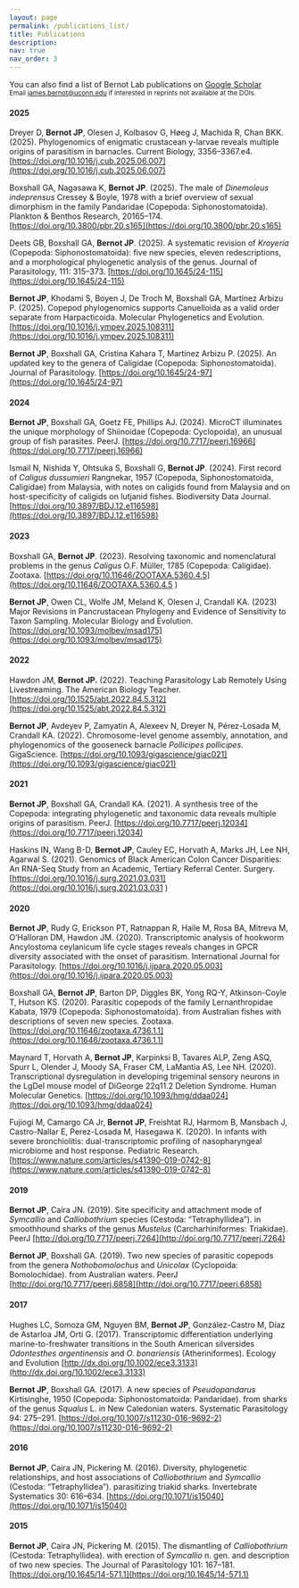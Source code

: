 ```yaml
---
layout: page
permalink: /publications_list/
title: Publications
description:
nav: true
nav_order: 3
---
```


You can also find a list of Bernot Lab publications on [Google Scholar](https://scholar.google.com/citations?user=9sa6KNwAAAAJ&hl=en&oi=ao)<br>
<sup>Email james.bernot@uconn.edu if interested in reprints not available at the DOIs.</sup>

#### 2025

Dreyer D, <b>Bernot JP</b>, Olesen J, Kolbasov G, Høeg J, Machida R, Chan BKK. (2025). Phylogenomics of enigmatic crustacean y-larvae reveals multiple origins of parasitism in barnacles. Current Biology, 3356–3367.e4. [https://doi.org/10.1016/j.cub.2025.06.007](https://doi.org/10.1016/j.cub.2025.06.007)

Boxshall GA, Nagasawa K, <b>Bernot JP</b>. (2025). The male of <i>Dinemoleus indeprensus</i> Cressey & Boyle, 1978 with a brief overview of sexual dimorphism in the family Pandaridae (Copepoda: Siphonostomatoida). Plankton & Benthos Research, 20165–174. [https://doi.org/10.3800/pbr.20.s165](https://doi.org/10.3800/pbr.20.s165)

Deets GB, Boxshall GA, <b>Bernot JP</b>. (2025). A systematic revision of <i>Kroyeria</i> (Copepoda: Siphonostomatoida): five new species, eleven redescriptions, and a morphological phylogenetic analysis of the genus. Journal of Parasitology, 111: 315–373. [https://doi.org/10.1645/24-115](https://doi.org/10.1645/24-115)

<b>Bernot JP</b>, Khodami S, Boyen J, De Troch M, Boxshall GA, Martínez Arbizu P. (2025). Copepod phylogenomics supports Canuelloida as a valid order separate from Harpacticoida. Molecular Phylogenetics and Evolution. [https://doi.org/10.1016/j.ympev.2025.108311](https://doi.org/10.1016/j.ympev.2025.108311)

<b>Bernot JP</b>, Boxshall GA, Cristina Kahara T, Martínez Arbizu P. (2025). An updated key to the genera of Caligidae (Copepoda: Siphonostomatoida). Journal of Parasitology. [https://doi.org/10.1645/24-97](https://doi.org/10.1645/24-97)

#### 2024

<b>Bernot JP</b>, Boxshall GA, Goetz FE, Phillips AJ. (2024). MicroCT illuminates the unique morphology of Shiinoidae (Copepoda: Cyclopoida), an unusual group of fish parasites. PeerJ. [https://doi.org/10.7717/peerj.16966](https://doi.org/10.7717/peerj.16966)

Ismail N, Nishida Y, Ohtsuka S, Boxshall G, <b>Bernot JP</b>. (2024). First record of <i>Caligus dussumieri</i> Rangnekar, 1957 (Copepoda, Siphonostomatoida, Caligidae) from Malaysia, with notes on caligids found from Malaysia and on host-specificity of caligids on lutjanid fishes. Biodiversity Data Journal. [https://doi.org/10.3897/BDJ.12.e116598](https://doi.org/10.3897/BDJ.12.e116598)

#### 2023

Boxshall GA, <b>Bernot JP</b>. (2023). Resolving taxonomic and nomenclatural problems in the genus <i>Caligus</i> O.F. Müller, 1785 (Copepoda: Caligidae). Zootaxa. [https://doi.org/10.11646/ZOOTAXA.5360.4.5](https://doi.org/10.11646/ZOOTAXA.5360.4.5
)

<b>Bernot JP</b>, Owen CL, Wolfe JM, Meland K, Olesen J, Crandall KA. (2023) Major Revisions in Pancrustacean Phylogeny and Evidence of Sensitivity to Taxon Sampling. Molecular Biology and Evolution. [https://doi.org/10.1093/molbev/msad175](https://doi.org/10.1093/molbev/msad175)

#### 2022
Hawdon JM, <b>Bernot JP.</b> (2022). Teaching Parasitology Lab Remotely Using Livestreaming. The American Biology Teacher. [https://doi.org/10.1525/abt.2022.84.5.312](https://doi.org/10.1525/abt.2022.84.5.312)


<b>Bernot JP</b>, Avdeyev P, Zamyatin A, Alexeev N, Dreyer N, Pérez-Losada M, Crandall KA. (2022). Chromosome-level genome assembly, annotation, and phylogenomics of the gooseneck barnacle <i>Pollicipes pollicipes</i>. GigaScience. [https://doi.org/10.1093/gigascience/giac021](https://doi.org/10.1093/gigascience/giac021)


#### 2021
<b>Bernot JP</b>, Boxshall GA, Crandall KA. (2021). A synthesis tree of the Copepoda: integrating phylogenetic and taxonomic data reveals multiple origins of parasitism. PeerJ. [https://doi.org/10.7717/peerj.12034](https://doi.org/10.7717/peerj.12034)

Haskins IN, Wang B-D, <b>Bernot JP</b>, Cauley EC, Horvath A, Marks JH, Lee NH, Agarwal S. (2021). Genomics of Black American Colon Cancer Disparities: An RNA-Seq Study from an Academic, Tertiary Referral Center. Surgery. [https://doi.org/10.1016/j.surg.2021.03.031](https://doi.org/10.1016/j.surg.2021.03.031
)

#### 2020

<b>Bernot JP</b>, Rudy G, Erickson PT, Ratnappan R, Haile M, Rosa BA, Mitreva M, O’Halloran DM, Hawdon JM. (2020). Transcriptomic analysis of hookworm Ancylostoma ceylanicum life cycle stages reveals changes in GPCR diversity associated with the onset of parasitism. International Journal for Parasitology. [https://doi.org/10.1016/j.ijpara.2020.05.003](https://doi.org/10.1016/j.ijpara.2020.05.003)

Boxshall GA, <b>Bernot JP</b>, Barton DP, Diggles BK, Yong RQ-Y, Atkinson-Coyle T, Hutson KS. (2020). Parasitic copepods of the family Lernanthropidae Kabata, 1979 (Copepoda: Siphonostomatoida). from Australian fishes with descriptions of seven new species. Zootaxa. [https://doi.org/10.11646/zootaxa.4736.1.1](https://doi.org/10.11646/zootaxa.4736.1.1)

Maynard T, Horvath A, <b>Bernot JP</b>, Karpinksi B, Tavares ALP, Zeng ASQ, Spurr L, Olender J, Moody SA, Fraser CM, LaMantia AS, Lee NH. (2020). Transcriptional dysregulation in developing trigeminal sensory neurons in the LgDel mouse model of DiGeorge 22q11.2 Deletion Syndrome. Human Molecular Genetics. [https://doi.org/10.1093/hmg/ddaa024](https://doi.org/10.1093/hmg/ddaa024)

Fujiogi M, Camargo CA Jr, <b>Bernot JP</b>, Freishtat RJ, Harmom B, Mansbach J, Castro-Nallar E, Perez-Losada M, Hasegawa K. (2020). In infants with severe bronchiolitis: dual-transcriptomic profiling of nasopharyngeal microbiome and host response. Pediatric Research. [https://www.nature.com/articles/s41390-019-0742-8](https://www.nature.com/articles/s41390-019-0742-8)

#### 2019

<b>Bernot JP</b>, Caira JN. (2019). Site specificity and attachment mode of <i>Symcallio</i> and <i>Calliobothrium</i> species (Cestoda: “Tetraphyllidea”). in smoothhound sharks of the genus <i>Mustelus</i> (Carcharhiniformes: Triakidae). PeerJ [http://doi.org/10.7717/peerj.7264](http://doi.org/10.7717/peerj.7264)

<b>Bernot JP</b>, Boxshall GA. (2019). Two new species of parasitic copepods from the genera <i>Nothobomolochus</i> and <i>Unicolax</i> (Cyclopoida: Bomolochidae).  from Australian waters. PeerJ [http://doi.org/10.7717/peerj.6858](http://doi.org/10.7717/peerj.6858)

#### 2017

Hughes LC, Somoza GM, Nguyen BM, <b>Bernot JP</b>, González-Castro M, Díaz de Astarloa JM, Ortí G. (2017). Transcriptomic differentiation underlying marine-to-freshwater transitions in the South American silversides <i>Odontesthes argentinensis</i> and <i>O. bonariensis</i> (Atheriniformes). Ecology and Evolution [http://dx.doi.org/10.1002/ece3.3133](http://dx.doi.org/10.1002/ece3.3133)

<b>Bernot JP</b>, Boxshall GA. (2017). A new species of <i>Pseudopandarus</i> Kirtisinghe, 1950 (Copepoda: Siphonostomatoida: Pandaridae). from sharks of the genus <i>Squalus</i> L. in New Caledonian waters. Systematic Parasitology 94: 275–291. [https://doi.org/10.1007/s11230-016-9692-2](https://doi.org/10.1007/s11230-016-9692-2)

#### 2016

<b>Bernot JP</b>, Caira JN, Pickering M. (2016). Diversity, phylogenetic relationships, and host associations of <i>Calliobothrium</i> and <i>Symcallio</i> (Cestoda: “Tetraphyllidea”). parasitizing triakid sharks. Invertebrate Systematics 30: 616–634. [https://doi.org/10.1071/is15040](https://doi.org/10.1071/is15040)

#### 2015
<b>Bernot JP</b>, Caira JN, Pickering M. (2015). The dismantling of <i>Calliobothrium</i> (Cestoda: Tetraphyllidea). with erection of <i>Symcallio</i> n. gen. and description of two new species. The Journal of Parasitology 101: 167–181. [https://doi.org/10.1645/14-571.1](https://doi.org/10.1645/14-571.1)


